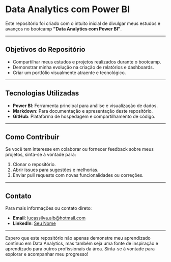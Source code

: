 # Data Analytics com Power BI

Este repositório foi criado com o intuito inicial de divulgar meus estudos e avanços no bootcamp **"Data Analytics com Power BI"**. 

---

## Objetivos do Repositório

- Compartilhar meus estudos e projetos realizados durante o bootcamp.
- Demonstrar minha evolução na criação de relatórios e dashboards.
- Criar um portfólio visualmente atraente e tecnológico.
  
---

## Tecnologias Utilizadas

- **Power BI**: Ferramenta principal para análise e visualização de dados.
- **Markdown**: Para documentação e apresentação deste repositório.
- **GitHub**: Plataforma de hospedagem e compartilhamento de código.

---

## Como Contribuir

Se você tem interesse em colaborar ou fornecer feedback sobre meus projetos, sinta-se à vontade para:

1. Clonar o repositório.
2. Abrir issues para sugestões e melhorias.
3. Enviar pull requests com novas funcionalidades ou correções.

---

## Contato

Para mais informações ou contato direto:

- **Email**: lucassilva.alb@hotmail.com
- **LinkedIn**: [Seu Nome](https://www.linkedin.com/in/lucassilva-albuquerque/)

---

Espero que este repositório não apenas demonstre meu aprendizado contínuo em Data Analytics, mas também seja uma fonte de inspiração e aprendizado para outros profissionais da área. Sinta-se à vontade para explorar e acompanhar meu progresso!

